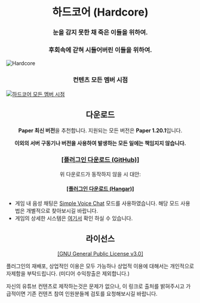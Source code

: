 <h1 align="center">하드코어 (Hardcore)</h1>

<h3 align="center">눈을 감지 못한 채 죽은 이들을 위하여.</h3>

<h3 align="center">후회속에 갇혀 시들어버린 이들을 위하여.</h3>

![Hardcore](https://github.com/Komtents/hardcore/assets/66590929/34d9bee3-4185-4ea8-a674-26dbe9eafeb4)

<h3 align="center">컨텐츠 모든 멤버 시점</h3>

[![하드코어 모든 멤버 시점](https://i.ytimg.com/vi/t3K3iXz-NYY/maxresdefault.jpg)](https://www.youtube.com/playlist?list=PLSPcsedfnZmRGABA7lLcYa7gUmx-zKbk-)

<h2 align="center">다운로드</h2>

<p align="center"><b>Paper 최신 버전</b>을 추천합니다. 지원되는 모든 버전은 <b>Paper 1.20.1</b>입니다.</p>

<b><p align="center">이외의 서버 구동기나 버전을 사용하여 발생하는 모든 일에는 책임지지 않습니다.</p></b> 

<h3 align="center"><a href="https://github.com/Komtents/hardcore/releases/latest/download/hardcore.jar" target="_blank">[플러그인 다운로드 (GitHub)]</a></h3>

<p align="center">위 다운로드가 동작하지 않을 시 대안:</p>

<h4 align="center"><a href="https://hangar.papermc.io/Komtents">[플러그인 다운로드 (Hangar)]</a></h4>

- 게임 내 음성 채팅은 [Simple Voice Chat](https://www.curseforge.com/minecraft/mc-mods/simple-voice-chat) 모드를 사용하였습니다. 해당 모드 사용법은 개별적으로 찾아보시길 바랍니다.
- 게임의 상세한 시스템은 [여기서](./docs/GAMEINFO.md) 확인 하실 수 있습니다.

<h2 align="center">라이선스</h2>

<a href="https://github.com/Komtents/hardcore/blob/master/LICENSE.md"><p align="center">[GNU General Public License v3.0]</p></a>

플러그인의 재배포, 상업적인 이용은 모두 가능하나 상업적 이용에 대해서는 개인적으로 자제함을 부탁드립니다. (미디어 수익창출은 제외합니다.)

자신의 유튜브 컨텐츠로 제작하는것은 문제가 없으나, 이 링크로 출처를 밝혀주시고 가급적이면 기존 컨텐츠 참여 인원분들께 검토를 요청해보시길 바랍니다.
